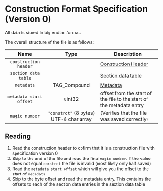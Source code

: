 # Construction Format Specification (Version 0)

All data is stored in big endian format.

The overall structure of the file is as follows:

| Name | Type | Description |
| :----: | :----: | ----------- |
| `construction header` | | [Construction Header](specifications#header-format)
| `section data table` | | [Section data table](section_data_table.readme)
| `metadata` | TAG_Compound | [Metadata](metadata.readme)
| `metadata start offset` | uint32 | offset from the start of the file to the start of the metadata entry
| `magic number` | `"constrct"` (8 bytes) UTF-8 char array | (Verifies that the file was saved correctly)

## Reading

1) Read the construction header to cofirm that it is a construction file with specification version 0
2) Skip to the end of the file and read the final `magic number`. If the value does not equal `constrct` the file is invalid (most likely only half saved)
3) Read the `metadata start offset` which will give you the offset to the start of `metadata`
4) Skip to the byte offset and read the metadata entry. This contains the offsets to each of the section data entries in the section data table
